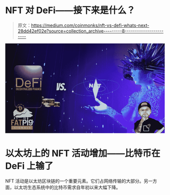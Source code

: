 # NFT 对 DeFi——接下来是什么？

> 原文：<https://medium.com/coinmonks/nft-vs-defi-whats-next-28dd42ef02e?source=collection_archive---------8----------------------->

![](img/97fe5d8932d295c9034f97007d9815e0.png)

# 以太坊上的 NFT 活动增加——比特币在 DeFi 上输了

NFT 活动是以太坊区块链的一个重要元素。它们占网络传输的大部分。另一方面，以太坊生态系统中的比特币需求自年初以来大幅下降。